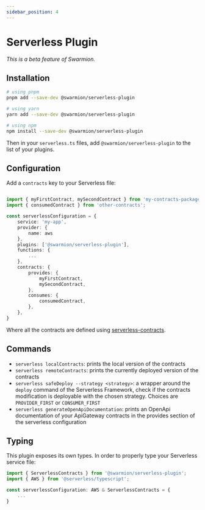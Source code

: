 ```yaml
---
sidebar_position: 4
---
```


# Serverless Plugin

_This is a beta feature of Swarmion._

## Installation

```bash
# using pnpm
pnpm add --save-dev @swarmion/serverless-plugin

# using yarn
yarn add --save-dev @swarmion/serverless-plugin

# using npm
npm install --save-dev @swarmion/serverless-plugin
```

Then in your `serverless.ts` files, add `@swarmion/serverless-plugin` to the list of your plugins.

## Configuration

Add a `contracts` key to your Serverless file:

```ts

import { myFirstContract, mySecondContract } from 'my-contracts-package';
import { consumedContract } from 'other-contracts';

const serverlessConfiguration = {
    service: 'my-app',
    provider: {
        name: aws
    },
    plugins: ['@swarmion/serverless-plugin'],
    functions: {
        ...
    },
    contracts: {
        provides: {
            myFirstContract,
            mySecondContract,
        },
        consumes: {
            consumedContract,
        },
    },
}
```

Where all the contracts are defined using [serverless-contracts](https://www.swarmion.dev).

## Commands

- `serverless localContracts`: prints the local version of the contracts
- `serverless remoteContracts`: prints the currently deployed version of the contracts
- `serverless safeDeploy --strategy <strategy>`: a wrapper around the `deploy` command of the Serverless Framework, check if the contracts modification is deployable with the chosen strategy. Choices are `PROVIDER_FIRST` or `CONSUMER_FIRST`
- `serverless generateOpenApiDocumentation`: prints an OpenApi documentation of your ApiGateway contracts in the provides section of the serverless configuration

## Typing

This plugin exposes its own types. In order to properly type your Serverless service file:

```ts
import { ServerlessContracts } from '@swarmion/serverless-plugin';
import { AWS } from '@serverless/typescript';

const serverlessConfiguration: AWS & ServerlessContracts = {
    ...
}
```
